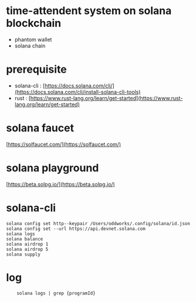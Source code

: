 # time-attendent system on solana blockchain

- phantom wallet 
- solana chain


# prerequisite
- solana-cli : [https://docs.solana.com/cli/](https://docs.solana.com/cli/install-solana-cli-tools)
- rust : [https://www.rust-lang.org/learn/get-started](https://www.rust-lang.org/learn/get-started)


# solana faucet
[https://solfaucet.com/](https://solfaucet.com/)


# solana playground
[https://beta.solpg.io/](https://beta.solpg.io/)


# solana-cli
```
solana config set http--keypair /Users/oddworks/.config/solana/id.json 
solana config set --url https://api.devnet.solana.com
solana logs 
solana balance
solana airdrop 1
solana airdrop 5
solana supply 
```

# log 
``` 
    solana logs | grep {programId}
